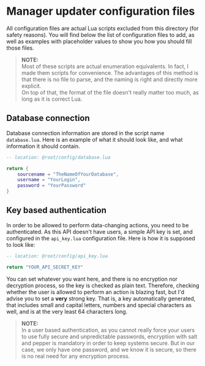 # Manager updater configuration files

All configuration files are actual Lua scripts excluded from this directory (for safety reasons).
You will find below the list of configuration files to add, as well as examples with placeholder
values to show you how you should fill those files.

> **NOTE:**  
> Most of these scripts are actual enumeration equivalents. In fact, I made them scripts for convenience.
> The advantages of this method is that there is no file to parse, and the naming is right and directly
> more explicit.  
> On top of that, the format of the file doesn't really matter too much, as long as it is correct Lua.

## Database connection
Database connection information are stored in the script name `database.lua`. Here is an example of
what it should look like, and what information it should contain.

```lua
-- location: @root/config/database.lua

return {
    sourcename = "TheNameOfYourDatabase",
    username = "YourLogin",
    password = "YourPassword"
}
```

## Key based authentication
In order to be allowed to perform data-changing actions, you need to be authenticated. As this API
doesn't have users, a simple API key is set, and configured in the `api_key.lua` configuration file.
Here is how it is supposed to look like:

```lua
-- location: @root/config/api_key.lua

return "YOUR_API_SECRET_KEY"
```

You can set whatever you want here, and there is no encryption nor decryption process, so the key is
checked as plain text. Therefore, checking whether the user is allowed to perform an action is blazing
fast, but I'd advise you to set a **very** strong key. That is, a key automatically generated, that
includes small and capital letters, numbers and special characters as well, and is at the very least
64 characters long.

> **NOTE:**  
> In a user based authentication, as you cannot really force your users to use fully secure and
> unpredictable passwords, encryption with salt and pepper is mandatory in order to keep systems
> secure. But in our case, we only have one password, and we know it is secure, so there is no real
> need for any encryption process.
